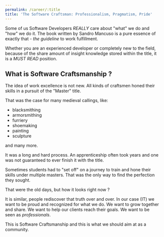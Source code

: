 ```yaml
---
permalink: /career/:title
title: 'The Software Craftsman: Professionalism, Pragmatism, Pride'
---
```


Some of us Software Developers _REALLY_ care about "what" we do and "how" we do it. The book written by Sandro Mancuso
is a pure essence of exactly that - _the guideline_ to work fulfillment.

Whether you are an experienced developer or completely new to the field, because of the share amount of insight knowledge stored within
the title, it is a _MUST READ_ position.

## What is Software Craftsmanship ?

The idea of work excellence is not new. All kinds of craftsmen honed their skills in a pursuit of the "Master" title.

That was the case for many medieval callings, like:
 - blacksmithing
 - armorsmithing
 - furriery
 - shoemaking
 - painting
 - sculpture
 
and many more.

It was a long and hard process. An apprenticeship often took years and one was not guaranteed to ever finish it with the title.

Sometimes students had to "set off" on a journey to train and hone their skills under multiple masters. That was the only way
to find the perfection they sought.

That were the old days, but how it looks right now ?

It is similar, people rediscover that truth over and over. In our case (IT) we want to be proud and recognized for what we do.
We want to grow together and share. We want to help our clients reach their goals. We want to be seen as _professionals_.

This is Software Craftsmanship and this is what we should aim at as a community.